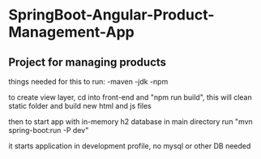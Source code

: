 # SpringBoot-Angular-Product-Management-App

Project for managing products
----------

things needed for this to run: -maven -jdk -npm

to create view layer, cd into front-end and 
"npm run build", this will clean static folder and build new html and js files

then to start app with in-memory h2 database 
in main directory run 
"mvn spring-boot:run -P dev"

it starts application in development profile, no mysql or other DB needed